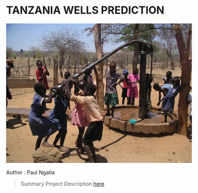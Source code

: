 # **TANZANIA WELLS PREDICTION** 

![Cover display](image.png)

Author : Paul Ngatia 

> Summary Project Description [here](https://github.com/learn-co-curriculum/dsc-phase-3-project-v2-3)
